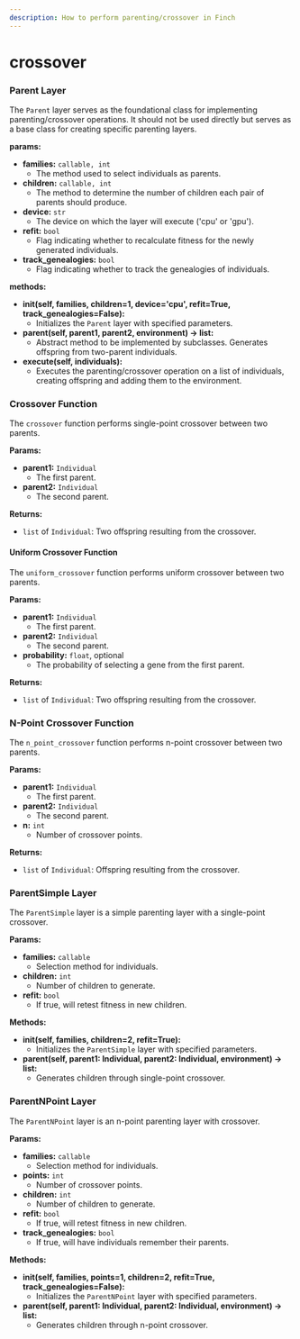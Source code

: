 ```yaml
---
description: How to perform parenting/crossover in Finch
---
```


# crossover



### Parent Layer

The `Parent` layer serves as the foundational class for implementing parenting/crossover operations. It should not be used directly but serves as a base class for creating specific parenting layers.

**params:**

* **families:** `callable, int`
  * The method used to select individuals as parents.
* **children:** `callable, int`
  * The method to determine the number of children each pair of parents should produce.
* **device:** `str`
  * The device on which the layer will execute ('cpu' or 'gpu').
* **refit:** `bool`
  * Flag indicating whether to recalculate fitness for the newly generated individuals.
* **track\_genealogies:** `bool`
  * Flag indicating whether to track the genealogies of individuals.&#x20;

**methods:**

* **init(self, families, children=1, device='cpu', refit=True, track\_genealogies=False):**
  * Initializes the `Parent` layer with specified parameters.
* **parent(self, parent1, parent2, environment) -> list:**
  * Abstract method to be implemented by subclasses. Generates offspring from two-parent individuals.
* **execute(self, individuals):**
  * Executes the parenting/crossover operation on a list of individuals, creating offspring and adding them to the environment.

### Crossover Function

The `crossover` function performs single-point crossover between two parents.

**Params:**

* **parent1:** `Individual`
  * The first parent.
* **parent2:** `Individual`
  * The second parent.

**Returns:**

* `list` of `Individual`: Two offspring resulting from the crossover.

#### Uniform Crossover Function

The `uniform_crossover` function performs uniform crossover between two parents.

**Params:**

* **parent1:** `Individual`
  * The first parent.
* **parent2:** `Individual`
  * The second parent.
* **probability:** `float`, optional
  * The probability of selecting a gene from the first parent.

**Returns:**

* `list` of `Individual`: Two offspring resulting from the crossover.

### N-Point Crossover Function

The `n_point_crossover` function performs n-point crossover between two parents.

**Params:**

* **parent1:** `Individual`
  * The first parent.
* **parent2:** `Individual`
  * The second parent.
* **n:** `int`
  * Number of crossover points.

**Returns:**

* `list` of `Individual`: Offspring resulting from the crossover.

### ParentSimple Layer

The `ParentSimple` layer is a simple parenting layer with a single-point crossover.

**Params:**

* **families:** `callable`
  * Selection method for individuals.
* **children:** `int`
  * Number of children to generate.
* **refit:** `bool`
  * If true, will retest fitness in new children.

**Methods:**

* **init(self, families, children=2, refit=True):**
  * Initializes the `ParentSimple` layer with specified parameters.
* **parent(self, parent1: Individual, parent2: Individual, environment) -> list:**
  * Generates children through single-point crossover.

### ParentNPoint Layer

The `ParentNPoint` layer is an n-point parenting layer with crossover.

**Params:**

* **families:** `callable`
  * Selection method for individuals.
* **points:** `int`
  * Number of crossover points.
* **children:** `int`
  * Number of children to generate.
* **refit:** `bool`
  * If true, will retest fitness in new children.
* **track\_genealogies:** `bool`
  * If true, will have individuals remember their parents.

**Methods:**

* **init(self, families, points=1, children=2, refit=True, track\_genealogies=False):**
  * Initializes the `ParentNPoint` layer with specified parameters.
* **parent(self, parent1: Individual, parent2: Individual, environment) -> list:**
  * Generates children through n-point crossover.
